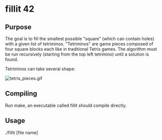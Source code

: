 # fillit   42 #

## Purpose ##
The goal is to fill the smallest possible "square" (which can contain holes) with a given list of tetriminos. "Tetriminos" are game pieces composed of four square blocks each like in traditional Tetris games. The algorithm must be run recursively (starting from the top left tetrimino) until a solution is found.

Tetriminos can take several shape:

![tetris_pieces.gif](https://bitbucket.org/repo/qkLk8n/images/3742677576-tetris_pieces.gif)

## Compiling ##
Run make, an executable called fillit should compile directly.

## Usage ##
./fillit [file name]
